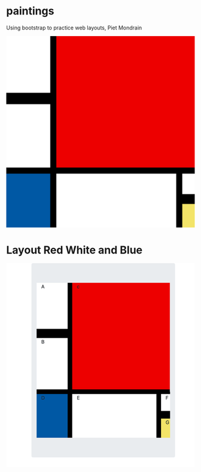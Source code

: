 # paintings
Using bootstrap to practice web layouts, Piet Mondrain

![first mondrain](https://github.com/ph1-618O/paintings/blob/main/mondrain/red_white_blue.png)


# Layout Red White and Blue

![mondrain layout](https://github.com/ph1-618O/paintings/blob/main/mondrain/red_white_blue_layout.png)
